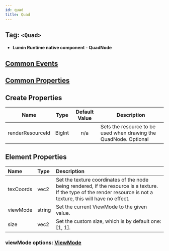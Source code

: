 ```yaml
---
id: quad
title: Quad
---
```


## Tag: `<Quad>`

- #### Lumin Runtime native component - QuadNode

## [Common Events](../types/Events.md)

## [Common Properties](../types/Properties.md)

## Create Properties

| Name   | Type   | Default Value | Description |
| ------ | ------ | :-----------: | ----------- |
| renderResourceId  | BigInt | n/a | Sets the resource to be used when drawing the QuadNode. Optional |

## Element Properties

| Name      | Type   | Description |
| :-------- | :----- | :---------- |
| texCoords | vec2   | Set the texture coordinates of the node being rendered, if the resource is a texture. If the type of the render resource is not a texture, this will have no effect. |
| viewMode  | string | Set the current ViewMode to the given value. |
| size      | vec2   | Set the custom size, which is by default one: [1, 1]. |

### viewMode options: [ViewMode](../types/ViewMode.md)